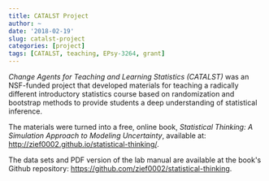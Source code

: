 ```yaml
---
title: CATALST Project
author: ~
date: '2018-02-19'
slug: catalst-project
categories: [project]
tags: [CATALST, teaching, EPsy-3264, grant]
---
```


*Change Agents for Teaching and Learning Statistics (CATALST)* was an NSF-funded project that developed materials for teaching a radically different introductory statistics course based on randomization and bootstrap methods to provide students a deep understanding of statistical inference.

The materials were turned into a free, online book, *Statistical Thinking: A Simulation Approach to Modeling Uncertainty*, available at: http://zief0002.github.io/statistical-thinking/. 

The data sets and PDF version of the lab manual are available at the book's Github repository: https://github.com/zief0002/statistical-thinking.

